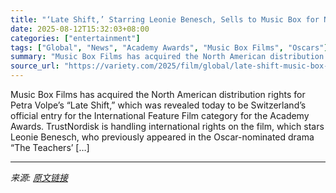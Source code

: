 ```yaml
---
title: "‘Late Shift,’ Starring Leonie Benesch, Sells to Music Box for North America as Film Is Selected as Swiss Oscar Entry"
date: 2025-08-12T15:32:03+08:00
categories: ["entertainment"]
tags: ["Global", "News", "Academy Awards", "Music Box Films", "Oscars"]
summary: "Music Box Films has acquired the North American distribution rights for Petra Volpe’s &#8220;Late Shift,&#8221; which was revealed today to be Switzerland’s official entry for the International Featur"
source_url: "https://variety.com/2025/film/global/late-shift-music-box-swiss-oscar-entry-1236487355/"
---
```


Music Box Films has acquired the North American distribution rights for Petra Volpe’s &#8220;Late Shift,&#8221; which was revealed today to be Switzerland’s official entry for the International Feature Film category for the Academy Awards. TrustNordisk is handling international rights on the film, which stars Leonie Benesch, who previously appeared in the Oscar-nominated drama “The Teachers&#8217; [&#8230;]

---

*来源: [原文链接](https://variety.com/2025/film/global/late-shift-music-box-swiss-oscar-entry-1236487355/)*
